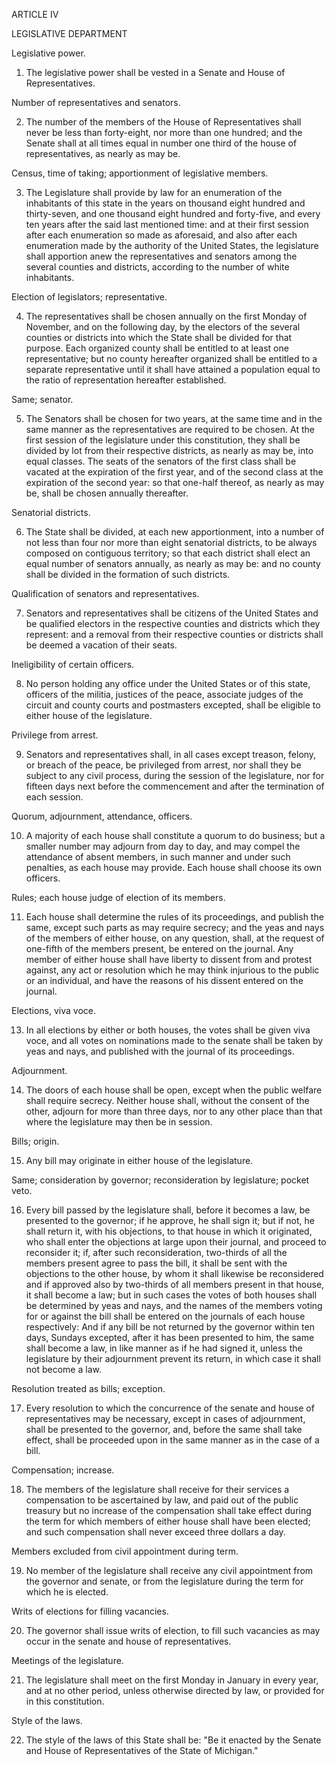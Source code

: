 ARTICLE IV

LEGISLATIVE DEPARTMENT

Legislative power.

1. The legislative power shall be vested in a Senate and House of Representatives.

Number of representatives and senators.

2. The number of the members of the House of Representatives shall never be less than forty-eight, nor more than one hundred; and the Senate shall at all times equal in number one third of the house of representatives, as nearly as may be.

Census, time of taking; apportionment of legislative members.

3. The Legislature shall provide by law for an enumeration of the inhabitants of this state in the years on thousand eight hundred and thirty-seven, and one thousand eight hundred and forty-five, and every ten years after the said last mentioned time: and at their first session after each enumeration so made as aforesaid, and also after each enumeration made by the authority of the United States, the legislature shall apportion anew the representatives and senators among the several counties and districts, according to the number of white inhabitants.

Election of legislators; representative.

4. The representatives shall be chosen annually on the first Monday of November, and on the following day, by the electors of the several counties or districts into which the State shall be divided for that purpose. Each organized county shall be entitled to at least one representative; but no county hereafter organized shall be entitled to a separate representative until it shall have attained a population equal to the ratio of representation hereafter established.

Same; senator.

5. The Senators shall be chosen for two years, at the same time and in the same manner as the representatives are required to be chosen. At the first session of the legislature under this constitution, they shall be divided by lot from their respective districts, as nearly as may be, into equal classes. The seats of the senators of the first class shall be vacated at the expiration of the first year, and of the second class at the expiration of the second year: so that one-half thereof, as nearly as may be, shall be chosen annually thereafter.

Senatorial districts.

6. The State shall be divided, at each new apportionment, into a number of not less than four nor more than eight senatorial districts, to be always composed on contiguous territory; so that each district shall elect an equal number of senators annually, as nearly as may be: and no county shall be divided in the formation of such districts.

Qualification of senators and representatives.

7. Senators and representatives shall be citizens of the United States and be qualified electors in the respective counties and districts which they represent: and a removal from their respective counties or districts shall be deemed a vacation of their seats.

Ineligibility of certain officers.

8. No person holding any office under the United States or of this state, officers of the militia, justices of the peace, associate judges of the circuit and county courts and postmasters excepted, shall be eligible to either house of the legislature.

Privilege from arrest.

9. Senators and representatives shall, in all cases except treason, felony, or breach of the peace, be privileged from arrest, nor shall they be subject to any civil process, during the session of the legislature, nor for fifteen days next before the commencement and after the termination of each session.

Quorum, adjournment, attendance, officers.

10. A majority of each house shall constitute a quorum to do business; but a smaller number may adjourn from day to day, and may compel the attendance of absent members, in such manner and under such penalties, as each house may provide. Each house shall choose its own officers.

Rules; each house judge of election of its members.

11. Each house shall determine the rules of its proceedings, and publish the same, except such parts as may require secrecy; and the yeas and nays of the members of either house, on any question, shall, at the request of one-fifth of the members present, be entered on the journal. Any member of either house shall have liberty to dissent from and protest against, any act or resolution which he may think injurious to the public or an individual, and have the reasons of his dissent entered on the journal.

Elections, viva voce.

13. In all elections by either or both houses, the votes shall be given viva voce, and all votes on nominations made to the senate shall be taken by yeas and nays, and published with the journal of its proceedings.

Adjournment.

14. The doors of each house shall be open, except when the public welfare shall require secrecy. Neither house shall, without the consent of the other, adjourn for more than three days, nor to any other place than that where the legislature may then be in session.

Bills; origin.

15. Any bill may originate in either house of the legislature.

Same; consideration by governor; reconsideration by legislature; pocket veto.

16. Every bill passed by the legislature shall, before it becomes a law, be presented to the governor; if he approve, he shall sign it; but if not, he shall return it, with his objections, to that house in which it originated, who shall enter the objections at large upon their journal, and proceed to reconsider it; if, after such reconsideration, two-thirds of all the members present agree to pass the bill, it shall be sent with the objections to the other house, by whom it shall likewise be reconsidered and if approved also by two-thirds of all members present in that house, it shall become a law; but in such cases the votes of both houses shall be determined by yeas and nays, and the names of the members voting for or against the bill shall be entered on the journals of each house respectively: And if any bill be not returned by the governor within ten days, Sundays excepted, after it has been presented to him, the same shall become a law, in like manner as if he had signed it, unless the legislature by their adjournment prevent its return, in which case it shall not become a law.

Resolution treated as bills; exception.

17. Every resolution to which the concurrence of the senate and house of representatives may be necessary, except in cases of adjournment, shall be presented to the governor, and, before the same shall take effect, shall be proceeded upon in the same manner as in the case of a bill.

Compensation; increase.

18. The members of the legislature shall receive for their services a compensation to be ascertained by law, and paid out of the public treasury but no increase of the compensation shall take effect during the term for which members of either house shall have been elected; and such compensation shall never exceed three dollars a day.

Members excluded from civil appointment during term.

19. No member of the legislature shall receive any civil appointment from the governor and senate, or from the legislature during the term for which he is elected.

Writs of elections for filling vacancies.

20. The governor shall issue writs of election, to fill such vacancies as may occur in the senate and house of representatives.

Meetings of the legislature.

21. The legislature shall meet on the first Monday in January in every year, and at no other period, unless otherwise directed by law, or provided for in this constitution.

Style of the laws.

22. The style of the laws of this State shall be: "Be it enacted by the Senate and House of Representatives of the State of Michigan."
